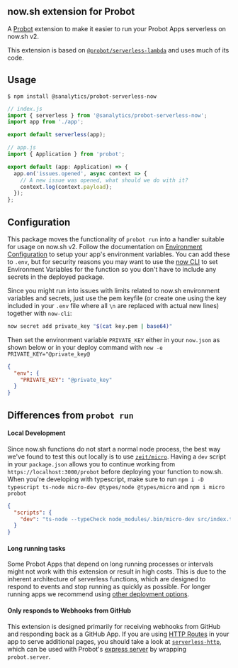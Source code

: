 ## now.sh extension for Probot

A [Probot](https://github.com/probot/probot) extension to make it easier to run your Probot Apps serverless on now.sh v2.

This extension is based on [`@probot/serverless-lambda`](https://github.com/probot/serverless-lambda) and uses much of its code.

## Usage

```shell
$ npm install @sanalytics/probot-serverless-now
```

```typescript
// index.js
import { serverless } from '@sanalytics/probot-serverless-now';
import app from './app';

export default serverless(app);
```

```typescript
// app.js
import { Application } from 'probot';

export default (app: Application) => {
  app.on('issues.opened', async context => {
    // A new issue was opened, what should we do with it?
    context.log(context.payload);
  });
};
```

## Configuration

This package moves the functionality of `probot run` into a handler suitable for usage on now.sh v2. Follow the documentation on [Environment Configuration](https://probot.github.io/docs/configuration/) to setup your app's environment variables. You can add these to `.env`, but for security reasons you may want to use the [now CLI](https://zeit.co/docs/v2/deployments/environment-variables-and-secrets/) to set Environment Variables for the function so you don't have to include any secrets in the deployed package.

Since you might run into issues with limits related to now.sh environment variables and secrets, just use the pem keyfile (or create one using the key included in your `.env` file where all `\n` are replaced with actual new lines) together with `now-cli`:

```sh
now secret add private_key "$(cat key.pem | base64)"
```

Then set the environment variable `PRIVATE_KEY` either in your `now.json` as shown below or in your deploy command with `now -e PRIVATE_KEY="@private_key@`

```json
{
  "env": {
    "PRIVATE_KEY": "@private_key"
  }
}
```

## Differences from `probot run`

#### Local Development

Since now.sh functions do not start a normal node process, the best way we've found to test this out locally is to use [`zeit/micro`](https://github.com/zeit/micro). Having a `dev` script in your `package.json` allows you to continue working from `https://localhost:3000/probot` before deploying your function to now.sh. When you're developing with typescript, make sure to run `npm i -D typescript ts-node micro-dev @types/node @types/micro` and `npm i micro probot`

```json
{
  "scripts": {
    "dev": "ts-node --typeCheck node_modules/.bin/micro-dev src/index.ts"
  }
}
```

#### Long running tasks

Some Probot Apps that depend on long running processes or intervals might not work with this extension or result in high costs. This is due to the inherent architecture of serverless functions, which are designed to respond to events and stop running as quickly as possible. For longer running apps we recommend using [other deployment options](https://probot.github.io/docs/deployment).

#### Only responds to Webhooks from GitHub

This extension is designed primarily for receiving webhooks from GitHub and responding back as a GitHub App. If you are using [HTTP Routes](https://probot.github.io/docs/http/) in your app to serve additional pages, you should take a look at [`serverless-http`](https://github.com/dougmoscrop/serverless-http), which can be used with Probot's [express server](https://github.com/probot/probot/blob/master/src/server.ts) by wrapping `probot.server`.
